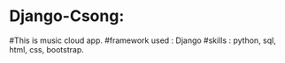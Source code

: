 # Django-Csong:
#This is music cloud app.
#framework used : Django
#skills : python, sql, html, css, bootstrap.
